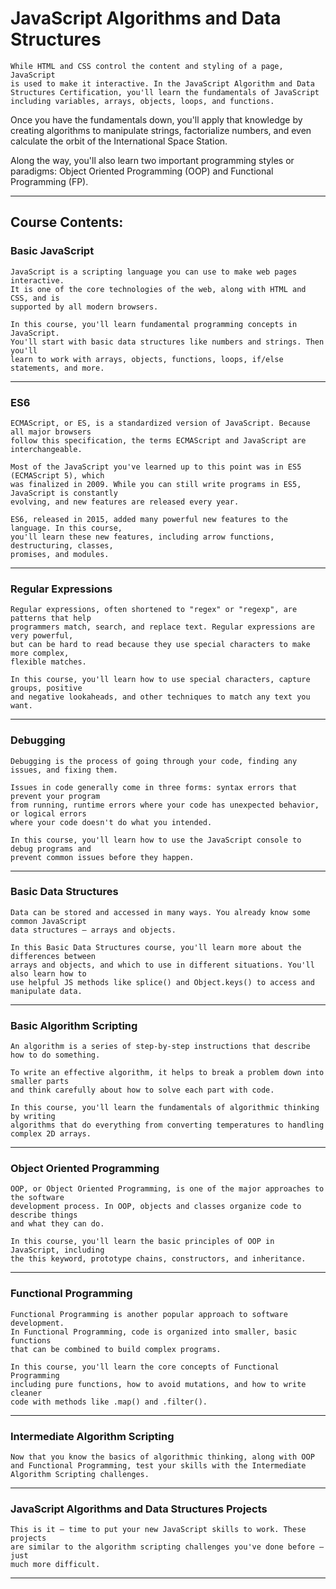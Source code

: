 # JavaScript Algorithms and Data Structures

    While HTML and CSS control the content and styling of a page, JavaScript
    is used to make it interactive. In the JavaScript Algorithm and Data
    Structures Certification, you'll learn the fundamentals of JavaScript
    including variables, arrays, objects, loops, and functions.

Once you have the fundamentals down, you'll apply that knowledge by creating
algorithms to manipulate strings, factorialize numbers, and even calculate the
orbit of the International Space Station.

Along the way, you'll also learn two important programming styles or paradigms:
Object Oriented Programming (OOP) and Functional Programming (FP).

<hr>

## Course Contents:

### Basic JavaScript

    JavaScript is a scripting language you can use to make web pages interactive.
    It is one of the core technologies of the web, along with HTML and CSS, and is
    supported by all modern browsers.

    In this course, you'll learn fundamental programming concepts in JavaScript.
    You'll start with basic data structures like numbers and strings. Then you'll
    learn to work with arrays, objects, functions, loops, if/else statements, and more.

<hr>

### ES6

    ECMAScript, or ES, is a standardized version of JavaScript. Because all major browsers
    follow this specification, the terms ECMAScript and JavaScript are interchangeable.

    Most of the JavaScript you've learned up to this point was in ES5 (ECMAScript 5), which
    was finalized in 2009. While you can still write programs in ES5, JavaScript is constantly
    evolving, and new features are released every year.

    ES6, released in 2015, added many powerful new features to the language. In this course,
    you'll learn these new features, including arrow functions, destructuring, classes,
    promises, and modules.

<hr>

### Regular Expressions

    Regular expressions, often shortened to "regex" or "regexp", are patterns that help
    programmers match, search, and replace text. Regular expressions are very powerful,
    but can be hard to read because they use special characters to make more complex,
    flexible matches.

    In this course, you'll learn how to use special characters, capture groups, positive
    and negative lookaheads, and other techniques to match any text you want.

<hr>

### Debugging

    Debugging is the process of going through your code, finding any issues, and fixing them.

    Issues in code generally come in three forms: syntax errors that prevent your program
    from running, runtime errors where your code has unexpected behavior, or logical errors
    where your code doesn't do what you intended.

    In this course, you'll learn how to use the JavaScript console to debug programs and
    prevent common issues before they happen.

<hr>

### Basic Data Structures

    Data can be stored and accessed in many ways. You already know some common JavaScript
    data structures — arrays and objects.

    In this Basic Data Structures course, you'll learn more about the differences between
    arrays and objects, and which to use in different situations. You'll also learn how to
    use helpful JS methods like splice() and Object.keys() to access and manipulate data.

<hr>

### Basic Algorithm Scripting

    An algorithm is a series of step-by-step instructions that describe how to do something.

    To write an effective algorithm, it helps to break a problem down into smaller parts
    and think carefully about how to solve each part with code.

    In this course, you'll learn the fundamentals of algorithmic thinking by writing
    algorithms that do everything from converting temperatures to handling complex 2D arrays.

<hr>

### Object Oriented Programming

    OOP, or Object Oriented Programming, is one of the major approaches to the software
    development process. In OOP, objects and classes organize code to describe things
    and what they can do.

    In this course, you'll learn the basic principles of OOP in JavaScript, including
    the this keyword, prototype chains, constructors, and inheritance.

<hr>

### Functional Programming

    Functional Programming is another popular approach to software development.
    In Functional Programming, code is organized into smaller, basic functions
    that can be combined to build complex programs.

    In this course, you'll learn the core concepts of Functional Programming
    including pure functions, how to avoid mutations, and how to write cleaner
    code with methods like .map() and .filter().

<hr>

### Intermediate Algorithm Scripting

    Now that you know the basics of algorithmic thinking, along with OOP
    and Functional Programming, test your skills with the Intermediate
    Algorithm Scripting challenges.

<hr>

### JavaScript Algorithms and Data Structures Projects

    This is it — time to put your new JavaScript skills to work. These projects
    are similar to the algorithm scripting challenges you've done before – just
    much more difficult.

<hr>
